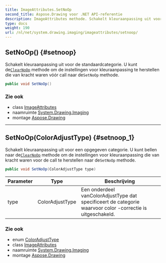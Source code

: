 ```yaml
---
title: ImageAttributes.SetNoOp
second_title: Aspose.Drawing voor .NET API-referentie
description: ImageAttributes methode. Schakelt kleuraanpassing uit voor de standaardcategorie. U kunt deClearNoOp methode om de instellingen voor kleuraanpassing te herstellen die van kracht waren vóór call naar deSetNoOp methode.
type: docs
weight: 190
url: /nl/net/system.drawing.imaging/imageattributes/setnoop/
---
```

## SetNoOp() {#setnoop}

Schakelt kleuraanpassing uit voor de standaardcategorie. U kunt de[`ClearNoOp`](../clearnoop/) methode om de instellingen voor kleuraanpassing te herstellen die van kracht waren vóór call naar de`SetNoOp` methode.

```csharp
public void SetNoOp()
```

### Zie ook

* class [ImageAttributes](../)
* naamruimte [System.Drawing.Imaging](../../imageattributes/)
* montage [Aspose.Drawing](../../../)

---

## SetNoOp(ColorAdjustType) {#setnoop_1}

Schakelt kleuraanpassing uit voor een opgegeven categorie. U kunt bellen naar de[`ClearNoOp`](../clearnoop/) methode om de instellingen voor kleuraanpassing die van kracht waren voor de call te herstellen naar de`SetNoOp` methode.

```csharp
public void SetNoOp(ColorAdjustType type)
```

| Parameter | Type | Beschrijving |
| --- | --- | --- |
| type | ColorAdjustType | Een onderdeel vanColorAdjustType dat specificeert de categorie waarvoor color -correctie is uitgeschakeld. |

### Zie ook

* enum [ColorAdjustType](../../coloradjusttype/)
* class [ImageAttributes](../)
* naamruimte [System.Drawing.Imaging](../../imageattributes/)
* montage [Aspose.Drawing](../../../)


